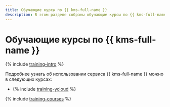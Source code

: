 ```yaml
---
title: Обучающие курсы по {{ kms-full-name }}
description: В этом разделе собраны обучающие курсы по {{ kms-full-name }}.
---
```


# Обучающие курсы по {{ kms-full-name }}

{% include [training-intro](../_includes/training/training-intro.md) %}

Подробнее узнать об использовании сервиса {{ kms-full-name }} можно в следующих курсах:
* {% include [training-ycloud](../_includes/training/training-csi.md) %}

{% include [training-courses](../_includes/training/training-courses.md) %}
